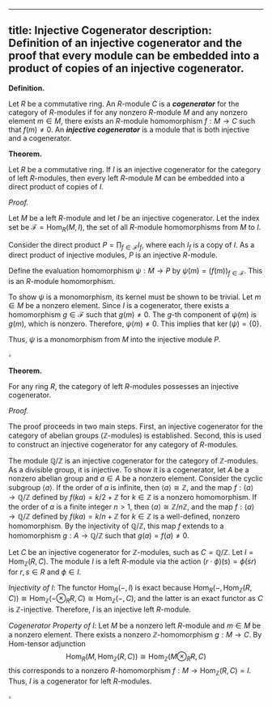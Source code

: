 <!-- injective-cogenerator.md -->
---
title: Injective Cogenerator
description: Definition of an injective cogenerator and the proof that every module can be embedded into a product of copies of an injective cogenerator.
---

**Definition.**

Let $R$ be a commutative ring. An $R$-module $C$ is a **_cogenerator_** for the category of $R$-modules if for any nonzero $R$-module $M$ and any nonzero element $m \in M$, there exists an $R$-module homomorphism $f: M \to C$ such that $f(m) \neq 0$. An **_injective cogenerator_** is a module that is both injective and a cogenerator.

**Theorem.**

Let $R$ be a commutative ring. If $I$ is an injective cogenerator for the category of left $R$-modules, then every left $R$-module $M$ can be embedded into a direct product of copies of $I$.

_Proof._

Let $M$ be a left $R$-module and let $I$ be an injective cogenerator. Let the index set be $\mathcal{F} = \operatorname{Hom}_R(M, I)$, the set of all $R$-module homomorphisms from $M$ to $I$.

Consider the direct product $P = \prod_{f \in \mathcal{F}} I_f$, where each $I_f$ is a copy of $I$. As a direct product of injective modules, $P$ is an injective $R$-module.

Define the evaluation homomorphism $\psi: M \to P$ by $\psi(m) = (f(m))_{f \in \mathcal{F}}$. This is an $R$-module homomorphism.

To show $\psi$ is a monomorphism, its kernel must be shown to be trivial. Let $m \in M$ be a nonzero element. Since $I$ is a cogenerator, there exists a homomorphism $g \in \mathcal{F}$ such that $g(m) \neq 0$. The $g$-th component of $\psi(m)$ is $g(m)$, which is nonzero. Therefore, $\psi(m) \neq 0$. This implies that $\operatorname{ker}(\psi) = \{0\}$.

Thus, $\psi$ is a monomorphism from $M$ into the injective module $P$.

$\square$

**Theorem.**

For any ring $R$, the category of left $R$-modules possesses an injective cogenerator.

_Proof._

The proof proceeds in two main steps. First, an injective cogenerator for the category of abelian groups ($\mathbb{Z}$-modules) is established. Second, this is used to construct an injective cogenerator for any category of $R$-modules.

The module $\mathbb{Q}/\mathbb{Z}$ is an injective cogenerator for the category of $\mathbb{Z}$-modules. As a divisible group, it is injective. To show it is a cogenerator, let $A$ be a nonzero abelian group and $a \in A$ be a nonzero element. Consider the cyclic subgroup $\langle a \rangle$. If the order of $a$ is infinite, then $\langle a \rangle \cong \mathbb{Z}$, and the map $f: \langle a \rangle \to \mathbb{Q}/\mathbb{Z}$ defined by $f(ka) = k/2 + \mathbb{Z}$ for $k \in \mathbb{Z}$ is a nonzero homomorphism. If the order of $a$ is a finite integer $n > 1$, then $\langle a \rangle \cong \mathbb{Z}/n\mathbb{Z}$, and the map $f: \langle a \rangle \to \mathbb{Q}/\mathbb{Z}$ defined by $f(ka) = k/n + \mathbb{Z}$ for $k \in \mathbb{Z}$ is a well-defined, nonzero homomorphism. By the injectivity of $\mathbb{Q}/\mathbb{Z}$, this map $f$ extends to a homomorphism $g: A \to \mathbb{Q}/\mathbb{Z}$ such that $g(a) = f(a) \neq 0$.

Let $C$ be an injective cogenerator for $\mathbb{Z}$-modules, such as $C = \mathbb{Q}/\mathbb{Z}$. Let $I = \operatorname{Hom}_{\mathbb{Z}}(R, C)$. The module $I$ is a left $R$-module via the action $(r \cdot \phi)(s) = \phi(sr)$ for $r, s \in R$ and $\phi \in I$.

_Injectivity of $I$_: The functor $\operatorname{Hom}_R(-, I)$ is exact because $\operatorname{Hom}_R(-, \operatorname{Hom}_{\mathbb{Z}}(R, C)) \cong \operatorname{Hom}_{\mathbb{Z}}(- \otimes_R R, C) \cong \operatorname{Hom}_{\mathbb{Z}}(-, C)$, and the latter is an exact functor as $C$ is $\mathbb{Z}$-injective. Therefore, $I$ is an injective left $R$-module.

_Cogenerator Property of $I$_: Let $M$ be a nonzero left $R$-module and $m \in M$ be a nonzero element. There exists a nonzero $\mathbb{Z}$-homomorphism $g: M \to C$. By Hom-tensor adjunction
$$
\operatorname{Hom}_R(M, \operatorname{Hom}_{\mathbb{Z}}(R, C)) \cong \operatorname{Hom}_{\mathbb{Z}}(M \otimes_R R, C)
$$
this corresponds to a nonzero $R$-homomorphism $f: M \to \operatorname{Hom}_{\mathbb{Z}}(R, C) = I$. Thus, $I$ is a cogenerator for left $R$-modules.

$\square$
